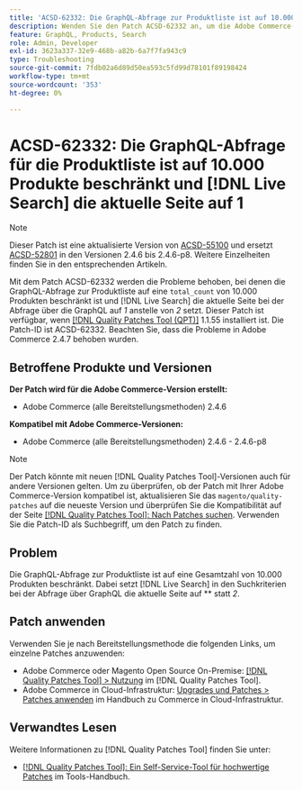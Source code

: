 ```yaml
---
title: 'ACSD-62332: Die GraphQL-Abfrage zur Produktliste ist auf 10.000 Produkte beschränkt und  [!DNL Live Search]  die aktuelle Seite auf 1'
description: Wenden Sie den Patch ACSD-62332 an, um die Adobe Commerce-Probleme zu beheben, bei denen die GraphQL-Abfrage zur Produktliste auf eine Gesamtzahl von 10.000 Produkten beschränkt ist und  [!DNL Live Search] die aktuelle Seite bei der Abfrage über GraphQL auf *1* statt auf Seite *2* setzt.
feature: GraphQL, Products, Search
role: Admin, Developer
exl-id: 3623a337-32e9-468b-a82b-6a7f7fa943c9
type: Troubleshooting
source-git-commit: 7fdb02a6d89d50ea593c5fd99d78101f89198424
workflow-type: tm+mt
source-wordcount: '353'
ht-degree: 0%

---
```


# ACSD-62332: Die GraphQL-Abfrage für die Produktliste ist auf 10.000 Produkte beschränkt und [!DNL Live Search] die aktuelle Seite auf 1

>[!NOTE]
>
>Dieser Patch ist eine aktualisierte Version von [ACSD-55100](/help/tools/quality-patches-tool/patches-available-in-qpt/v1-1-46/acsd-55100-graphql-does-not-return-products-beyond-10k-in-the-search-results.md) und ersetzt [ACSD-52801](/help/tools/quality-patches-tool/patches-available-in-qpt/v1-1-40/acsd-52801-graphql-product-filter-query-not-showing-partial-match-results.md) in den Versionen 2.4.6 bis 2.4.6-p8. Weitere Einzelheiten finden Sie in den entsprechenden Artikeln.

Mit dem Patch ACSD-62332 werden die Probleme behoben, bei denen die GraphQL-Abfrage zur Produktliste auf eine `total_count` von 10.000 Produkten beschränkt ist und [!DNL Live Search] die aktuelle Seite bei der Abfrage über die GraphQL auf *1* anstelle von *2* setzt. Dieser Patch ist verfügbar, wenn [[!DNL Quality Patches Tool (QPT)]](/help/tools/quality-patches-tool/quality-patches-tool-to-self-serve-quality-patches.md) 1.1.55 installiert ist. Die Patch-ID ist ACSD-62332. Beachten Sie, dass die Probleme in Adobe Commerce 2.4.7 behoben wurden.

## Betroffene Produkte und Versionen

**Der Patch wird für die Adobe Commerce-Version erstellt:**

* Adobe Commerce (alle Bereitstellungsmethoden) 2.4.6

**Kompatibel mit Adobe Commerce-Versionen:**

* Adobe Commerce (alle Bereitstellungsmethoden) 2.4.6 - 2.4.6-p8

>[!NOTE]
>
>Der Patch könnte mit neuen [!DNL Quality Patches Tool]-Versionen auch für andere Versionen gelten. Um zu überprüfen, ob der Patch mit Ihrer Adobe Commerce-Version kompatibel ist, aktualisieren Sie das `magento/quality-patches` auf die neueste Version und überprüfen Sie die Kompatibilität auf der Seite [[!DNL Quality Patches Tool]: Nach Patches suchen](https://experienceleague.adobe.com/tools/commerce-quality-patches/index.html?lang=de). Verwenden Sie die Patch-ID als Suchbegriff, um den Patch zu finden.

## Problem

Die GraphQL-Abfrage zur Produktliste ist auf eine Gesamtzahl von 10.000 Produkten beschränkt. Dabei setzt [!DNL Live Search] in den Suchkriterien bei der Abfrage über GraphQL die aktuelle Seite auf ** statt *2*.

## Patch anwenden

Verwenden Sie je nach Bereitstellungsmethode die folgenden Links, um einzelne Patches anzuwenden:

* Adobe Commerce oder Magento Open Source On-Premise: [[!DNL Quality Patches Tool] > Nutzung](/help/tools/quality-patches-tool/usage.md) im [!DNL Quality Patches Tool].
* Adobe Commerce in Cloud-Infrastruktur: [Upgrades und Patches > Patches anwenden](https://experienceleague.adobe.com/docs/commerce-cloud-service/user-guide/develop/upgrade/apply-patches.html?lang=de) im Handbuch zu Commerce in Cloud-Infrastruktur.


## Verwandtes Lesen

Weitere Informationen zu [!DNL Quality Patches Tool] finden Sie unter:

* [[!DNL Quality Patches Tool]: Ein Self-Service-Tool für hochwertige Patches](/help/tools/quality-patches-tool/quality-patches-tool-to-self-serve-quality-patches.md) im Tools-Handbuch.
